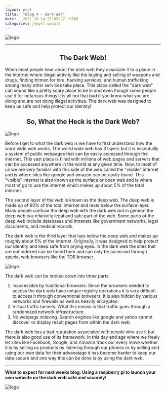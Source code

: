 ```yaml
---
layout: post
title:  "Blog 4 - Dark Web"
date:   2021-10-14 21:03:22 -0700
categories: jekyll update
---
```

![logo](https://www.kaspersky.com/content/en-global/images/repository/isc/2020/deep-web-cover.jpg)

---
## <center>The Dark Web!</center>

When most people hear about the dark web they associate it to a place in the internet where illegal activity like the buying and selling of weapons and drugs, finding hitmen for hire, hacking services, and human trafficking among many other services take place. This place called the "dark web" can sound like a pretty scary place to be in and even though some people use it for nefarious things it is all not that bad if you know what you are doing and are not doing illegal activities. The dark web was designed to keep us safe and help protect our identity!

## <center>So, What the Heck is the Dark Web?</center>
![logo](https://i1.wp.com/sgp1.digitaloceanspaces.com/khabarhub/en/uploads/2020/01/dark-web.jpg?fit=1200%2C630&ssl=1)

Before I get to what the dark web is we have to first understand how the word wide web works. The world wide web has 3 layers but it is essentially a system of public webpages that can be easily accessed through the internet. This vast place is filled with millions of web pages and servers that can be accessed anywhere in the world at any given time. Now, to most of us we are very familiar with this side of the web called the "visible" internet and is where sites like google and amazon can be easily found. This "visible" internet is also known as the surface or open web and is where most of go to use the internet which makes up about 5% of the total internet. 

The second layer of the web is known as the deep web. The deep web is made up of 90% of the total internet and rests below the surface layer. Many people confuse the deep web with the dark web but in general the deep web is a relatively legal and safe part of the web. Some parts of the deep web include databases and intranets like government networks, legal documents, and medical records.

The dark web is the third layer that lays below the deep web and makes up roughly about 5% of the internet. Originally, it was designed to help protect our identity and keep safe from prying eyes. In the dark web the sites that are not indexed can be found here and can only be accessed through special web browsers like the TOR browser.

![logo](https://blog.torproject.org/sites/default/files/styles/full_width/public/image/tor-browser_0_18.png?itok=TqaR7iD_)

The dark web can be broken down into three parts:

1. Inaccessible by traditional browsers. Since the browsers needed to access the dark web have unique registry operations it is very difficult to access it through conventional browsers. It is also hidden by various networks and firewalls as well as heavily encrypted. 
2. Virtual traffic tunnels. What this means is that traffic goes through a randomized network infrastructure.
3. No webpage indexing. Search engines like google and yahoo cannot discover or display result pages from within the dark web. 

The dark web has a bad reputation associated with people who use it but there is also good use of its framework. In this day and age where we freely let sites like Facebook, Google, and Amazon track our every move whether it is by selling us products by listening through our phones or by selling and using our own data for their advanatage it has become harder to keep our data secure and one way this can be done is by using the dark web. 

---

<b>What to expect for next weeks blog: Using a raspberry pi to launch your own website on the dark web safe and securely!</b>

![logo](https://csl.fiu.edu/wp-content/uploads/2017/02/raspberry-pi-logo.jpg)
